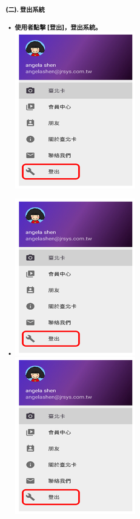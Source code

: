 ### **\(二\). 登出系統**

* ### 使用者點擊 \[登出\]，登出系統。![](/assets/logout.png)
* ### ![](/assets/logout.png)![](/assets/logout.png)



